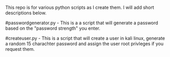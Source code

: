 This repo is for various python scripts as I create them. I will add short descriptions below.

#passwordgenerator.py - 
This is a a script that will generate a password based on the "password strength" you enter.

#createuser.py - 
This is a script that will create a user in kali linux, generate a random 15 charachter password and assign the user root privleges if you request them.
